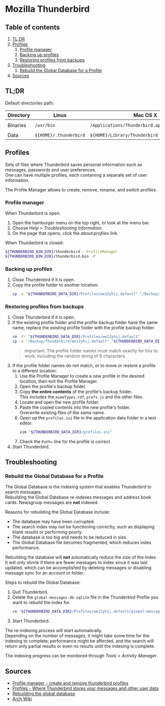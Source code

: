 # Mozilla Thunderbird

## Table of contents <!-- omit in toc -->

1. [TL;DR](#tldr)
1. [Profiles](#profiles)
   1. [Profile manager](#profile-manager)
   1. [Backing up profiles](#backing-up-profiles)
   1. [Restoring profiles from backups](#restoring-profiles-from-backups)
1. [Troubleshooting](#troubleshooting)
   1. [Rebuild the Global Database for a Profile](#rebuild-the-global-database-for-a-profile)
1. [Sources](#sources)

## TL;DR

Default directories path:

| Directory | Linux                  | Mac OS X                                       | Windows                                |
| --------- | ---------------------- | ---------------------------------------------- | -------------------------------------- |
| Binaries  | `/usr/bin`             | `/Applications/Thunderbird.app/Contents/MacOS` | `C:\Program Files\Mozilla Thunderbird` |
| Data      | `${HOME}/.thunderbird` | `${HOME}/Library/Thunderbird`                  | `%APPDATA%\Roaming\Thunderbird`        |

## Profiles

Sets of files where Thunderbird saves personal information such as messages, passwords and user preferences.<br/>
One can have multiple profiles, each containing a separate set of user information.

The Profile Manager allows to create, remove, rename, and switch profiles. 

### Profile manager

When Thunderbird is open:

1. Open the hamburger menu on the top right, or look at the menu bar.
1. Choose _Help_ > _Troubleshooting Information_.
1. On the page that opens, click the _about:profiles_ link.

When Thunderbird is closed:

```sh
${THUNDERBIRD_BIN_DIR}/thunderbird --ProfileManager
${THUNDERBIRD_BIN_DIR}/thunderbird-bin -P
```

### Backing up profiles

1. Close Thunderbird if it is open.
1. Copy the profile folder to another location:
   ```sh
   cp -a "${THUNDERBIRD_DATA_DIR}/Profiles/we12yhij.default" "/Backup/Thunderbird/we12yhij.default"
   ```

### Restoring profiles from backups

1. Close Thunderbird if it is open.
1. If the existing profile folder and the profile backup folder have the same name, replace the existing profile folder with the profile backup folder:
   ```sh
   rm -fr "${THUNDERBIRD_DATA_DIR}/Profiles/we12yhij.default"
   cp -a "/Backup/Thunderbird/we12yhij.default" "${THUNDERBIRD_DATA_DIR}/Profiles/we12yhij.default"
   ```
   > Important: The profile folder names must match exactly for this to work, including the random string of 8 characters.
1. If the profile folder names do not match, or to move or restore a profile to a different location:
   1. Use the Profile Manager to create a new profile in the desired location, then exit the Profile Manager.
   1. Open the profile's backup folder.
   1. Copy **the entire contents** of the profile's backup folder.<br/>
      This includes the `mimeTypes.rdf`, `prefs.js` and the other files.
   1. Locate and open the new profile folder.
   1. Paste the copied contents into the new profile's folder.<br/>
      Overwrite existing files of the same name.
   1. Open up the `profiles.ini` file in the application data folder in a text editor.
      ```sh
      vim "${THUNDERBIRD_DATA_DIR}/profiles.ini"
      ```
   1. Check the `Path=` line for the profile is correct.
1. Start Thunderbird.

## Troubleshooting

### Rebuild the Global Database for a Profile

The Global Database is the indexing system that enables Thunderbird to search messages.<br/>
Rebuilding the Global Database re-indexes messages and address book cards. Newsgroup messages are **not** indexed.

Reasons for rebuilding the Global Database include:

- The database may have been corrupted.
- The search index may not be functioning correctly, such as displaying blank results or performing poorly.
- The database is too big and needs to be reduced in size.
- The Global Database file becomes fragmented, which reduces index performance.

Rebuilding the database will **not** automatically reduce the size of the index.<br/>
It will only shrink if there are fewer messages to index since it was last updated, which can be accomplished by deleting messages or disabling message sync for an account or folder.

Steps to rebuild the Global Database:

1. Quit Thunderbird.
1. Delete the `global-messages-db.sqlite` file in the Thunderbird Profile you want to rebuild the index for.
   ```sh
   rm "${THUNDERBIRD_DATA_DIR}/Profiles/we12yhij.default/global-messages-db.sqlite"
   ```
1. Start Thunderbird.

The re-indexing process will start automatically.<br/>
Depending on the number of messages, it might take some time for the indexing to complete; performance might be affected, and the search will return only partial results or even no results until the indexing is complete.

The indexing progress can be monitored through _Tools_ > _Activity Manager_.

## Sources

- [Profile manager - create and remove thunderbird profiles]
- [Profiles - Where Thunderbird stores your messages and other user data]
- [Rebuilding the global database]
- [Arch Wiki]

<!--
  References
  -->

<!-- Upstream -->
[profile manager - create and remove thunderbird profiles]: https://support.mozilla.org/en-US/kb/profile-manager-create-and-remove-thunderbird-profiles#
[profiles - where thunderbird stores your messages and other user data]: https://support.mozilla.org/en-US/kb/profiles-where-thunderbird-stores-user-data#
[rebuilding the global database]: https://support.mozilla.org/en-US/kb/rebuilding-global-database#

<!-- Others -->
[arch wiki]: https://wiki.archlinux.org/title/thunderbird

